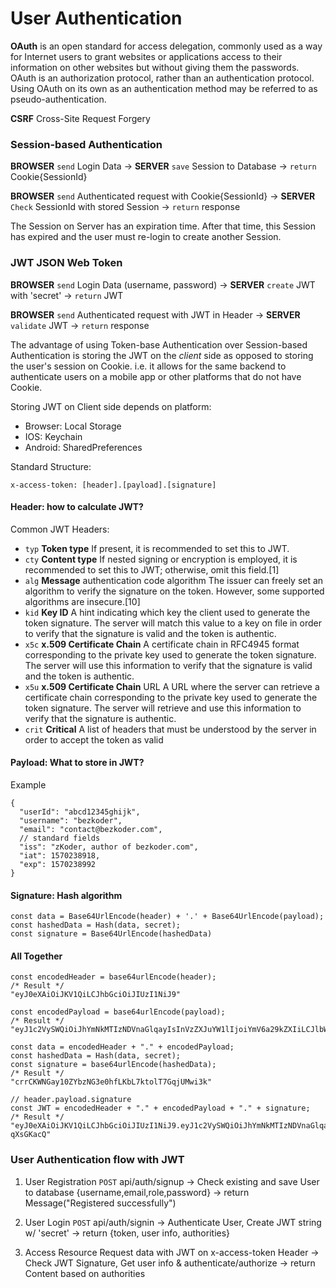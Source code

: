 # User Authentication

**OAuth** is an open standard for access delegation, commonly used as a way for Internet users to grant websites or applications access to their information on other websites but without giving them the passwords. OAuth is an authorization protocol, rather than an authentication protocol. Using OAuth on its own as an authentication method may be referred to as pseudo-authentication.

**CSRF** Cross-Site Request Forgery

### Session-based Authentication

**BROWSER** `send` Login Data -> **SERVER** `save` Session to Database -> `return` Cookie{SessionId}

**BROWSER** `send` Authenticated request with Cookie{SessionId} -> **SERVER** `Check` SessionId with stored Session -> `return` response

The Session on Server has an expiration time. After that time, this Session has expired and the user must re-login to create another Session.

### JWT JSON Web Token

**BROWSER** `send` Login Data (username, password) -> **SERVER** `create` JWT with 'secret' -> `return` JWT

**BROWSER** `send` Authenticated request with JWT in Header -> **SERVER** `validate` JWT -> `return` response

The advantage of using Token-base Authentication over Session-based Authentication is storing the JWT on the _client_ side as opposed to storing the user's session on Cookie. i.e. it allows for the same backend to authenticate users on a mobile app or other platforms that do not have Cookie.

Storing JWT on Client side depends on platform:

- Browser: Local Storage
- IOS: Keychain
- Android: SharedPreferences

Standard Structure:

```
x-access-token: [header].[payload].[signature]
```

#### Header: how to calculate JWT?

Common JWT Headers:

- `typ` **Token type** If present, it is recommended to set this to JWT.
- `cty` **Content type** If nested signing or encryption is employed, it is recommended to set this to JWT; otherwise, omit this field.[1]
- `alg` **Message** authentication code algorithm The issuer can freely set an algorithm to verify the signature on the token. However, some supported algorithms are insecure.[10]
- `kid` **Key ID** A hint indicating which key the client used to generate the token signature. The server will match this value to a key on file in order to verify that the signature is valid and the token is authentic.
- `x5c` **x.509 Certificate Chain** A certificate chain in RFC4945 format corresponding to the private key used to generate the token signature. The server will use this information to verify that the signature is valid and the token is authentic.
- `x5u` **x.509 Certificate Chain** URL A URL where the server can retrieve a certificate chain corresponding to the private key used to generate the token signature. The server will retrieve and use this information to verify that the signature is authentic.
- `crit` **Critical** A list of headers that must be understood by the server in order to accept the token as valid

#### Payload: What to store in JWT?

Example

```
{
  "userId": "abcd12345ghijk",
  "username": "bezkoder",
  "email": "contact@bezkoder.com",
  // standard fields
  "iss": "zKoder, author of bezkoder.com",
  "iat": 1570238918,
  "exp": 1570238992
}
```

#### Signature: Hash algorithm

```
const data = Base64UrlEncode(header) + '.' + Base64UrlEncode(payload);
const hashedData = Hash(data, secret);
const signature = Base64UrlEncode(hashedData)
```

#### All Together

```
const encodedHeader = base64urlEncode(header);
/* Result */
"eyJ0eXAiOiJKV1QiLCJhbGciOiJIUzI1NiJ9"

const encodedPayload = base64urlEncode(payload);
/* Result */
"eyJ1c2VySWQiOiJhYmNkMTIzNDVnaGlqayIsInVzZXJuYW1lIjoiYmV6a29kZXIiLCJlbWFpbCI6ImNvbnRhY3RAYmV6a29kZXIuY29tIn0"

const data = encodedHeader + "." + encodedPayload;
const hashedData = Hash(data, secret);
const signature = base64urlEncode(hashedData);
/* Result */
"crrCKWNGay10ZYbzNG3e0hfLKbL7ktolT7GqjUMwi3k"

// header.payload.signature
const JWT = encodedHeader + "." + encodedPayload + "." + signature;
/* Result */
"eyJ0eXAiOiJKV1QiLCJhbGciOiJIUzI1NiJ9.eyJ1c2VySWQiOiJhYmNkMTIzNDVnaGlqayIsInVzZXJuYW1lIjoiYmV6a29kZXIiLCJlbWFpbCI6ImNvbnRhY3RAYmV6a29kZXIuY29tIn0.5IN4qmZTS3LEaXCisfJQhrSyhSPXEgM1ux-qXsGKacQ"
```

### User Authentication flow with JWT

1. User Registration
   `POST` api/auth/signup -> Check existing and save User to database {username,email,role,password} -> return Message("Registered successfully")

2. User Login
   `POST` api/auth/signin -> Authenticate User, Create JWT string w/ 'secret' -> return {token, user info, authorities}

3. Access Resource
   Request data with JWT on x-access-token Header -> Check JWT Signature, Get user info & authenticate/authorize -> return Content based on authorities
